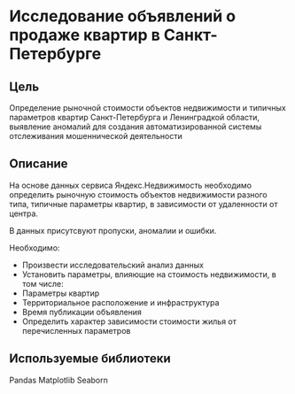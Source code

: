 # Исследование объявлений о продаже квартир в Санкт-Петербурге
## Цель
Определение рыночной стоимости объектов недвижимости и типичных параметров квартир Санкт-Петербурга и Ленинградкой области, выявление аномалий для создания автоматизированной системы отслеживания мошеннической деятельности

## Описание
На основе данных сервиса Яндекс.Недвижимость необходимо определить рыночную стоимость объектов недвижимости разного типа, типичные параметры квартир, в зависимости от удаленности от центра.

В данных присутсвуют пропуски, аномалии и ошибки.

Необходимо:

- Произвести исследовательский анализ данных
- Установить параметры, влияющие на стоимость недвижимости, в том числе:
- Параметры квартир
- Территориальное расположение и инфраструктура
- Время публикации объявления
- Определить характер зависимости стоимости жилья от перечисленных параметров

## Используемые библиотеки
Pandas
Matplotlib
Seaborn
